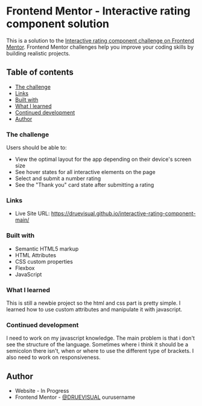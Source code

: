 # Frontend Mentor - Interactive rating component solution

This is a solution to the [Interactive rating component challenge on Frontend Mentor](https://www.frontendmentor.io/challenges/interactive-rating-component-koxpeBUmI). Frontend Mentor challenges help you improve your coding skills by building realistic projects. 

## Table of contents

  - [The challenge](#the-challenge)
  - [Links](#links)
  - [Built with](#built-with)
  - [What I learned](#what-i-learned)
  - [Continued development](#continued-development)
  - [Author](#author)


### The challenge

Users should be able to:

- View the optimal layout for the app depending on their device's screen size
- See hover states for all interactive elements on the page
- Select and submit a number rating
- See the "Thank you" card state after submitting a rating

### Links

- Live Site URL: https://druevisual.github.io/interactive-rating-component-main/

### Built with

- Semantic HTML5 markup
- HTML Attributes
- CSS custom properties
- Flexbox
- JavaScript

### What I learned

This is still a newbie project so the html and css part is pretty simple. I learned how to use custom attributes and manipulate it with javascript.

### Continued development

I need to work on my javascript knowledge. The main problem is that i don't see the structure of the language. Sometimes where i think it should be a semicolon there isn't, when or where to use the different type of brackets. I also need to work on responsiveness.

## Author

- Website - In Progress
- Frontend Mentor - [@DRUEVISUAL](https://www.frontendmentor.io/profile/DRUEVISUAL)
ourusername

